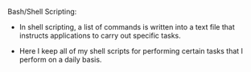 Bash/Shell Scripting:

* In shell scripting, a list of commands is written into a text file that instructs applications to carry out specific tasks.

* Here I keep all of my shell scripts for performing certain tasks that I perform on a daily basis.




